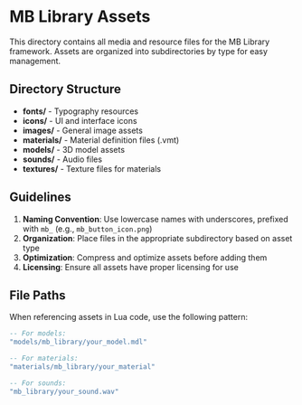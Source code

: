 # MB Library Assets

This directory contains all media and resource files for the MB Library framework. Assets are organized into subdirectories by type for easy management.

## Directory Structure

- **fonts/** - Typography resources
- **icons/** - UI and interface icons
- **images/** - General image assets
- **materials/** - Material definition files (.vmt)
- **models/** - 3D model assets
- **sounds/** - Audio files
- **textures/** - Texture files for materials

## Guidelines

1. **Naming Convention**: Use lowercase names with underscores, prefixed with `mb_` (e.g., `mb_button_icon.png`)
2. **Organization**: Place files in the appropriate subdirectory based on asset type
3. **Optimization**: Compress and optimize assets before adding them
4. **Licensing**: Ensure all assets have proper licensing for use

## File Paths

When referencing assets in Lua code, use the following pattern:

```lua
-- For models:
"models/mb_library/your_model.mdl"

-- For materials:
"materials/mb_library/your_material"

-- For sounds:
"mb_library/your_sound.wav"
``` 